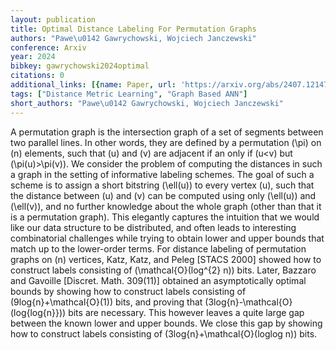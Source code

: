 ```yaml
---
layout: publication
title: Optimal Distance Labeling For Permutation Graphs
authors: "Pawe\u0142 Gawrychowski, Wojciech Janczewski"
conference: Arxiv
year: 2024
bibkey: gawrychowski2024optimal
citations: 0
additional_links: [{name: Paper, url: 'https://arxiv.org/abs/2407.12147'}]
tags: ["Distance Metric Learning", "Graph Based ANN"]
short_authors: "Pawe\u0142 Gawrychowski, Wojciech Janczewski"
---
```

A permutation graph is the intersection graph of a set of segments between
two parallel lines. In other words, they are defined by a permutation \(\pi\) on
\(n\) elements, such that \(u\) and \(v\) are adjacent if an only if \(u<v\) but
\(\pi(u)>\pi(v)\). We consider the problem of computing the distances in such a
graph in the setting of informative labeling schemes.
  The goal of such a scheme is to assign a short bitstring \(\ell(u)\) to every
vertex \(u\), such that the distance between \(u\) and \(v\) can be computed using
only \(\ell(u)\) and \(\ell(v)\), and no further knowledge about the whole graph
(other than that it is a permutation graph). This elegantly captures the
intuition that we would like our data structure to be distributed, and often
leads to interesting combinatorial challenges while trying to obtain lower and
upper bounds that match up to the lower-order terms.
  For distance labeling of permutation graphs on \(n\) vertices, Katz, Katz, and
Peleg [STACS 2000] showed how to construct labels consisting of
\(\mathcal\{O\}(log^\{2\} n)\) bits. Later, Bazzaro and Gavoille [Discret. Math.
309(11)] obtained an asymptotically optimal bounds by showing how to construct
labels consisting of \(9log\{n\}+\mathcal\{O\}(1)\) bits, and proving that
\(3log\{n\}-\mathcal\{O\}(log\{log\{n\}\})\) bits are necessary. This however leaves a
quite large gap between the known lower and upper bounds. We close this gap by
showing how to construct labels consisting of \(3log\{n\}+\mathcal\{O\}(loglog
n)\) bits.